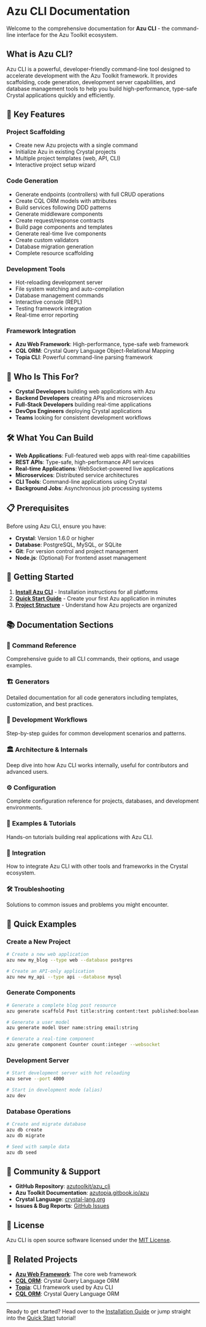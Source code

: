 # Azu CLI Documentation

Welcome to the comprehensive documentation for **Azu CLI** - the command-line interface for the Azu Toolkit ecosystem.

## What is Azu CLI?

Azu CLI is a powerful, developer-friendly command-line tool designed to accelerate development with the Azu Toolkit framework. It provides scaffolding, code generation, development server capabilities, and database management tools to help you build high-performance, type-safe Crystal applications quickly and efficiently.

## 🚀 Key Features

### **Project Scaffolding**

- Create new Azu projects with a single command
- Initialize Azu in existing Crystal projects
- Multiple project templates (web, API, CLI)
- Interactive project setup wizard

### **Code Generation**

- Generate endpoints (controllers) with full CRUD operations
- Create CQL ORM models with attributes
- Build services following DDD patterns
- Generate middleware components
- Create request/response contracts
- Build page components and templates
- Generate real-time live components
- Create custom validators
- Database migration generation
- Complete resource scaffolding

### **Development Tools**

- Hot-reloading development server
- File system watching and auto-compilation
- Database management commands
- Interactive console (REPL)
- Testing framework integration
- Real-time error reporting

### **Framework Integration**

- **Azu Web Framework**: High-performance, type-safe web framework
- **CQL ORM**: Crystal Query Language Object-Relational Mapping
- **Topia CLI**: Powerful command-line parsing framework

## 🎯 Who Is This For?

- **Crystal Developers** building web applications with Azu
- **Backend Developers** creating APIs and microservices
- **Full-Stack Developers** building real-time applications
- **DevOps Engineers** deploying Crystal applications
- **Teams** looking for consistent development workflows

## 🛠️ What You Can Build

- **Web Applications**: Full-featured web apps with real-time capabilities
- **REST APIs**: Type-safe, high-performance API services
- **Real-time Applications**: WebSocket-powered live applications
- **Microservices**: Distributed service architectures
- **CLI Tools**: Command-line applications using Crystal
- **Background Jobs**: Asynchronous job processing systems

## 📋 Prerequisites

Before using Azu CLI, ensure you have:

- **Crystal**: Version 1.6.0 or higher
- **Database**: PostgreSQL, MySQL, or SQLite
- **Git**: For version control and project management
- **Node.js**: (Optional) For frontend asset management

## 🚦 Getting Started

1. **[Install Azu CLI](getting-started/installation.md)** - Installation instructions for all platforms
2. **[Quick Start Guide](getting-started/quick-start.md)** - Create your first Azu application in minutes
3. **[Project Structure](getting-started/project-structure.md)** - Understand how Azu projects are organized

## 📚 Documentation Sections

### 🔧 **Command Reference**

Comprehensive guide to all CLI commands, their options, and usage examples.

### 🏗️ **Generators**

Detailed documentation for all code generators including templates, customization, and best practices.

### 🔄 **Development Workflows**

Step-by-step guides for common development scenarios and patterns.

### 🏛️ **Architecture & Internals**

Deep dive into how Azu CLI works internally, useful for contributors and advanced users.

### ⚙️ **Configuration**

Complete configuration reference for projects, databases, and development environments.

### 📖 **Examples & Tutorials**

Hands-on tutorials building real applications with Azu CLI.

### 🔗 **Integration**

How to integrate Azu CLI with other tools and frameworks in the Crystal ecosystem.

### 🛠️ **Troubleshooting**

Solutions to common issues and problems you might encounter.

## 🌟 Quick Examples

### Create a New Project

```bash
# Create a new web application
azu new my_blog --type web --database postgres

# Create an API-only application
azu new my_api --type api --database mysql
```

### Generate Components

```bash
# Generate a complete blog post resource
azu generate scaffold Post title:string content:text published:boolean

# Generate a user model
azu generate model User name:string email:string

# Generate a real-time component
azu generate component Counter count:integer --websocket
```

### Development Server

```bash
# Start development server with hot reloading
azu serve --port 4000

# Start in development mode (alias)
azu dev
```

### Database Operations

```bash
# Create and migrate database
azu db create
azu db migrate

# Seed with sample data
azu db seed
```

## 🤝 Community & Support

- **GitHub Repository**: [azutoolkit/azu_cli](https://github.com/azutoolkit/azu_cli)
- **Azu Toolkit Documentation**: [azutopia.gitbook.io/azu](https://azutopia.gitbook.io/azu/)
- **Crystal Language**: [crystal-lang.org](https://crystal-lang.org/)
- **Issues & Bug Reports**: [GitHub Issues](https://github.com/azutoolkit/azu_cli/issues)

## 📄 License

Azu CLI is open source software licensed under the [MIT License](https://github.com/azutoolkit/azu_cli/blob/master/LICENSE).

## 🔗 Related Projects

- **[Azu Web Framework](https://github.com/azutoolkit/azu)**: The core web framework
- **[CQL ORM](https://github.com/azutoolkit/cql)**: Crystal Query Language ORM
- **[Topia](https://github.com/azutoolkit/topia)**: CLI framework used by Azu CLI
- **[CQL ORM](https://github.com/azutoolkit/cql)**: Crystal Query Language ORM

---

Ready to get started? Head over to the [Installation Guide](getting-started/installation.md) or jump straight into the [Quick Start](getting-started/quick-start.md) tutorial!

